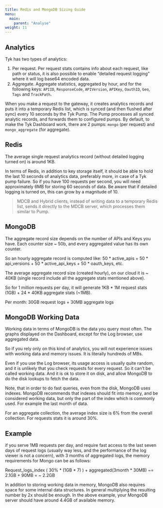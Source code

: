 ```yaml
---
title: Redis and MongoDB Sizing Guide
menu:
  main:
    parent: "Analyse"
weight: 11 
---
```


## <a name="analytics"></a>Analytics

Tyk has two types of analytics:

1. Per request. Per request stats contains info about each request, like path or status, it is also possible to enable “detailed request logging” where it will log base64 encoded data.
2. Aggregate. Aggregate statistics, aggregated by hour, and for the following keys: `APIID`, `ResponseCode`, `APIVersion`, `APIKey`, `OauthID`, `Geo`, `Tags` and `TrackPath`.

When you make a request to the gateway, it creates analytics records and puts it into a temporary Redis list, which is synced (and then flushed after sync) every 10 seconds by the Tyk Pump. The Pump processes all synced analytic records, and forwards them to configured pumps. By default, to make the Tyk Dashboard work, there are 2 pumps: `mongo` (per request) and `mongo_aggregate` (for aggregate). 

## <a name="redis"></a>Redis
The average single request analytics record (without detailed logging turned on) is around 1KB.

In terms of Redis, in addition to key storage itself, it should be able to hold the last 10 seconds of analytics data, preferably more, in case of a Tyk pump failure. So if you have 100 requests per second, you will need approximately 6MB for storing 60 seconds of data. Be aware that if detailed logging is turned on, this can grow by a magnitude of 10. 

> MDCB and Hybrid clients, instead of writing data to a temporary Redis list, sends it directly to the MDCB server, which processes them similar to Pump.

## <a name="mongodb"></a>MongoDB
The aggregate record size depends on the number of APIs and Keys you have. Each counter size ~ 50b, and every aggregated value has its own counter. 

So an hourly aggregate record is computed like: 50 * active_apis + 50 * api_versions + 50 * active_api_keys  + 50 * oauth_keys, etc. 

The average aggregate record size (created hourly), on our cloud it is ~ 40KB (single record include all the aggregate stats mentioned above).

So for 1 million requests per day, it will generate 1KB * 1M request stats (1GB) + 24 * 40KB aggregate stats (~1MB).

Per month: 30GB request logs + 30MB aggregate logs

## <a name="working"></a>MongoDB Working Data

Working data in terms of MongoDB is the data you query most often. The graphs displayed on the Dashboard, except for the Log browser, use aggregated data. 

So if you rely only on this kind of analytics, you will not experience issues with working data and memory issues. It is literally hundreds of MBs. 

Even if you use the Log browser, its usage access is usually quite random, and it is unlikely that you check requests for every request. So it can’t be called working data. And it is ok to store it on disk, and allow MongoDB to do the disk lookups to fetch the data. 

Note, that in order to do fast queries, even from the disk, MongoDB uses indexes. MongoDB recommends that indexes should fit into memory, and be considered working data, but only the part of the index which is commonly used. For example the last month of data. 

For an aggregate collection, the average index size is 6% from the overall collection. For requests stats it is around 30%. 


## <a name="example"></a>Example
if you serve 1MB requests per day, and require fast access to the last seven days of request logs (usually way less, and the performance of the log viewer is not a concern), with 3 months of aggregated logs, the memory requirements for Mongo can be as follows:

Request_logs_index ( 30% * (1GB * 7) ) + aggregated(3month * 30MB) ~= 2.1GB + 90MB = ~ 2.2GB

In addition to storing working data in memory, MongoDB also requires space for some internal data structures. In general multiplying the resulting number by 2x should be enough. In the above example, your MongoDB server should have around 4.4GB of available memory. 
